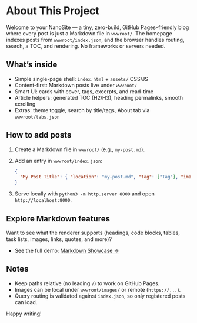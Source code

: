 # About This Project

Welcome to your NanoSite — a tiny, zero-build, GitHub Pages–friendly blog where every post is just a Markdown file in `wwwroot/`. The homepage indexes posts from `wwwroot/index.json`, and the browser handles routing, search, a TOC, and rendering. No frameworks or servers needed.

## What’s inside

- Simple single-page shell: `index.html` + `assets/` CSS/JS
- Content-first: Markdown posts live under `wwwroot/`
- Smart UI: cards with cover, tags, excerpts, and read-time
- Article helpers: generated TOC (H2/H3), heading permalinks, smooth scrolling
- Extras: theme toggle, search by title/tags, About tab via `wwwroot/tabs.json`

## How to add posts

1. Create a Markdown file in `wwwroot/` (e.g., `my-post.md`).
2. Add an entry in `wwwroot/index.json`:

   ```json
   {
     "My Post Title": { "location": "my-post.md", "tag": ["Tag"], "image": "images/cover.png", "date": "2025-08-13" }
   }
   ```

3. Serve locally with `python3 -m http.server 8000` and open `http://localhost:8000`.

## Explore Markdown features

Want to see what the renderer supports (headings, code blocks, tables, task lists, images, links, quotes, and more)?

- See the full demo: [Markdown Showcase →](?id=post/intro/markdown-showcase.md)

## Notes

- Keep paths relative (no leading `/`) to work on GitHub Pages.
- Images can be local under `wwwroot/images/` or remote (`https://...`).
- Query routing is validated against `index.json`, so only registered posts can load.

Happy writing!
